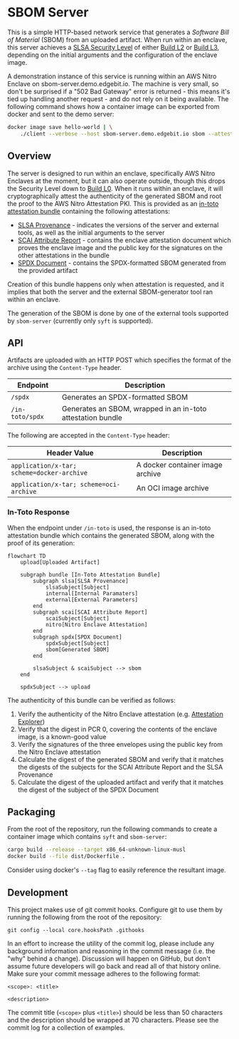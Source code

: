 # SBOM Server #

This is a simple HTTP-based network service that generates a _Software Bill of
Material_ (SBOM) from an uploaded artifact. When run within an enclave, this
server achieves a [SLSA Security Level][levels] of either [Build L2][l2] or
[Build L3][l3], depending on the initial arguments and the configuration of the
enclave image.

A demonstration instance of this service is running within an AWS Nitro Enclave
on sbom-server.demo.edgebit.io. The machine is very small, so don't be surprised
if a "502 Bad Gateway" error is returned - this means it's tied up handling
another request - and do not rely on it being available. The following command
shows how a container image can be exported from docker and sent to the demo
server:

```sh
docker image save hello-world | \
    ./client --verbose --host sbom-server.demo.edgebit.io sbom --attest docker-archive:-
```

## Overview ##

The server is designed to run within an enclave, specifically AWS Nitro Enclaves
at the moment, but it can also operate outside, though this drops the Security
Level down to [Build L0][l0]. When it runs within an enclave, it will
cryptographically attest the authenticity of the generated SBOM and root the
proof to the AWS Nitro Attestation PKI. This is provided as an [in-toto
attestation bundle][bundle] containing the following attestations:

- [SLSA Provenance][provenance] - indicates the versions of the server and
  external tools, as well as the initial arguments to the server
- [SCAI Attribute Report][scai] - contains the enclave attestation document
  which proves the enclave image and the public key for the signatures on the
  other attestations in the bundle
- [SPDX Document][spdx] - contains the SPDX-formatted SBOM generated from the
  provided artifact

Creation of this bundle happens only when attestation is requested, and it
implies that both the server and the external SBOM-generator tool ran within an
enclave.

The generation of the SBOM is done by one of the external tools supported by
`sbom-server` (currently only `syft` is supported).

[bundle]: https://github.com/in-toto/attestation/blob/v1.0/spec/v1.0/bundle.md
[l0]: https://slsa.dev/spec/v1.0/levels#build-l0
[l2]: https://slsa.dev/spec/v1.0/levels#build-l2
[l3]: https://slsa.dev/spec/v1.0/levels#build-l3
[levels]: https://slsa.dev/spec/v1.0/levels
[provenance]: https://slsa.dev/spec/v1.0/provenance
[scai]: https://github.com/in-toto/attestation/blob/v1.0/spec/predicates/scai.md
[spdx]: https://github.com/in-toto/attestation/blob/v1.0/spec/predicates/spdx.md

## API ##

Artifacts are uploaded with an HTTP POST which specifies the format of the
archive using the `Content-Type` header.

| Endpoint        | Description                                                 |
|-----------------|-------------------------------------------------------------|
| `/spdx`         | Generates an SPDX-formatted SBOM                            |
| `/in-toto/spdx` | Generates an SBOM, wrapped in an in-toto attestation bundle |

The following are accepted in the `Content-Type` header:

| Header Value                               | Description                      |
|--------------------------------------------|----------------------------------|
| `application/x-tar; scheme=docker-archive` | A docker container image archive |
| `application/x-tar; scheme=oci-archive`    | An OCI image archive             |

### In-Toto Response ###

When the endpoint under `/in-toto` is used, the response is an in-toto
attestation bundle which contains the generated SBOM, along with the proof of
its generation:

```mermaid
flowchart TD
    upload[Uploaded Artifact]

    subgraph bundle [In-Toto Attestation Bundle]
        subgraph slsa[SLSA Provenance]
            slsaSubject[Subject]
            internal[Internal Paramaters]
            external[External Parameters]
        end
        subgraph scai[SCAI Attribute Report]
            scaiSubject[Subject]
            nitro[Nitro Enclave Attestation]
        end
        subgraph spdx[SPDX Document]
            spdxSubject[Subject]
            sbom[Generated SBOM]
        end

        slsaSubject & scaiSubject --> sbom
    end

    spdxSubject --> upload
```

The authenticity of this bundle can be verified as follows:

1. Verify the authenticity of the Nitro Enclave attestation
   (e.g. [Attestation Explorer][explorer])
2. Verify that the digest in PCR 0, covering the contents of the enclave image,
   is a known-good value
3. Verify the signatures of the three envelopes using the public key from the
   Nitro Enclave attestation
4. Calculate the digest of the generated SBOM and verify that it matches the
   digests of the subjects for the SCAI Attribute Report and the SLSA Provenance
5. Calculate the digest of the uploaded artifact and verify that it matches the
   digest of the subject of the SPDX Document

[explorer]: https://edgebit.io/attestation/

## Packaging ##

From the root of the repository, run the following commands to create a
container image which contains `syft` and `sbom-server`:

```sh
cargo build --release --target x86_64-unknown-linux-musl
docker build --file dist/Dockerfile .
```

Consider using docker's `--tag` flag to easily reference the resultant image.

## Development ##

This project makes use of git commit hooks. Configure git to use them by running
the following from the root of the repository:

    git config --local core.hooksPath .githooks

In an effort to increase the utility of the commit log, please include any
background information and reasoning in the commit message (i.e. the "why"
behind a change). Discussion will happen on GitHub, but don't assume future
developers will go back and read all of that history online. Make sure your
commit message adheres to the following format:

    <scope>: <title>
    
    <description>

The commit title (`<scope>` plus `<title>`) should be less than 50 characters
and the description should be wrapped at 70 characters. Please see the commit
log for a collection of examples.
